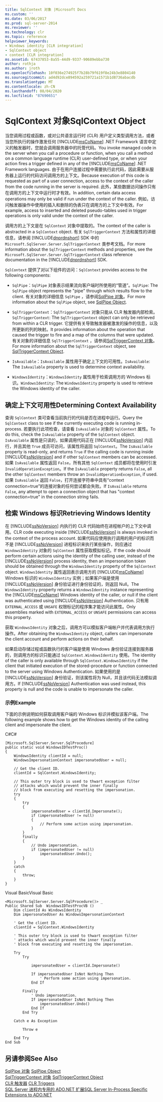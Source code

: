 ```yaml
---
title: SqlContext 对象 |Microsoft Docs
ms.custom: ''
ms.date: 03/06/2017
ms.prod: sql-server-2014
ms.reviewer: ''
ms.technology: clr
ms.topic: reference
helpviewer_keywords:
- Windows identity [CLR integration]
- SqlContext object
- context [CLR integration]
ms.assetid: 67437853-8a55-44d9-9337-90689ebba730
author: rothja
ms.author: jroth
ms.openlocfilehash: 10f036e274925f7b28b79f619f8e24b3e8804140
ms.sourcegitcommit: ad4d92dce894592a259721a1571b1d8736abacdb
ms.translationtype: MT
ms.contentlocale: zh-CN
ms.lasthandoff: 08/04/2020
ms.locfileid: "87690651"
---
```

# <a name="sqlcontext-object"></a><span data-ttu-id="302a9-102">SqlContext 对象</span><span class="sxs-lookup"><span data-stu-id="302a9-102">SqlContext Object</span></span>
  <span data-ttu-id="302a9-103">当您调用过程或函数，或对公共语言运行时 (CLR) 用户定义类型调用方法，或者当您所执行的操作激发任何 [!INCLUDE[msCoName](../../includes/msconame-md.md)] .NET Framework 语言中定义的触发器时，您就会调用服务器中的托管代码。</span><span class="sxs-lookup"><span data-stu-id="302a9-103">You invoke managed code in the server when you call a procedure or function, when you call a method on a common language runtime (CLR) user-defined type, or when your action fires a trigger defined in any of the [!INCLUDE[msCoName](../../includes/msconame-md.md)] .NET Framework languages.</span></span> <span data-ttu-id="302a9-104">由于在用户连接过程中需要执行此代码，因此需要从服务器上运行的代码访问调用方的上下文。</span><span class="sxs-lookup"><span data-stu-id="302a9-104">Because execution of this code is requested as part of a user connection, access to the context of the caller from the code running in the server is required.</span></span> <span data-ttu-id="302a9-105">此外，某些数据访问操作只有在调用方的上下文中运行时才有效。</span><span class="sxs-lookup"><span data-stu-id="302a9-105">In addition, certain data access operations may only be valid if run under the context of the caller.</span></span> <span data-ttu-id="302a9-106">例如，访问触发器操作中使用的插入和删除的伪表只在调用方的上下文中有效。</span><span class="sxs-lookup"><span data-stu-id="302a9-106">For example, access to inserted and deleted pseudo-tables used in trigger operations is only valid under the context of the caller.</span></span>  
  
 <span data-ttu-id="302a9-107">调用方的上下文是在 `SqlContext` 对象中提取的。</span><span class="sxs-lookup"><span data-stu-id="302a9-107">The context of the caller is abstracted in a `SqlContext` object.</span></span> <span data-ttu-id="302a9-108">有关 `SqlTriggerContext` 方法和属性的详细信息，请参阅 [!INCLUDE[dnprdnshort](../../includes/dnprdnshort-md.md)] SDK 中的 `Microsoft.SqlServer.Server.SqlTriggerContext` 类参考文档。</span><span class="sxs-lookup"><span data-stu-id="302a9-108">For more information about the `SqlTriggerContext` methods and properties, see the `Microsoft.SqlServer.Server.SqlTriggerContext` class reference documentation in the [!INCLUDE[dnprdnshort](../../includes/dnprdnshort-md.md)] SDK.</span></span>  
  
 <span data-ttu-id="302a9-109">`SqlContext` 提供了对以下组件的访问：</span><span class="sxs-lookup"><span data-stu-id="302a9-109">`SqlContext` provides access to the following components:</span></span>  
  
-   <span data-ttu-id="302a9-110">`SqlPipe`：`SqlPipe` 对象表示结果流向客户端时所使用的“管道”。</span><span class="sxs-lookup"><span data-stu-id="302a9-110">`SqlPipe`: The `SqlPipe` object represents the "pipe" through which results flow to the client.</span></span> <span data-ttu-id="302a9-111">有关对象的详细信息 `SqlPipe` ，请参阅[SqlPipe 对象](sqlpipe-object.md)。</span><span class="sxs-lookup"><span data-stu-id="302a9-111">For more information about the `SqlPipe` object, see [SqlPipe Object](sqlpipe-object.md).</span></span>  
  
-   <span data-ttu-id="302a9-112">`SqlTriggerContext`：`SqlTriggerContext` 对象只能从 CLR 触发器内部检索。</span><span class="sxs-lookup"><span data-stu-id="302a9-112">`SqlTriggerContext`: The `SqlTriggerContext` object can only be retrieved from within a CLR trigger.</span></span> <span data-ttu-id="302a9-113">它提供有关导致触发器被激发的操作的信息，以及所更新的列的映射。</span><span class="sxs-lookup"><span data-stu-id="302a9-113">It provides information about the operation that caused the trigger to fire and a map of the columns that were updated.</span></span> <span data-ttu-id="302a9-114">有关对象的详细信息 `SqlTriggerContext` ，请参阅[SqlTriggerContext 对象](sqltriggercontext-object.md)。</span><span class="sxs-lookup"><span data-stu-id="302a9-114">For more information about the `SqlTriggerContext` object, see [SqlTriggerContext Object](sqltriggercontext-object.md).</span></span>  
  
-   <span data-ttu-id="302a9-115">`IsAvailable`：`IsAvailable` 属性用于确定上下文的可用性。</span><span class="sxs-lookup"><span data-stu-id="302a9-115">`IsAvailable`: The `IsAvailable` property is used to determine context availability.</span></span>  
  
-   <span data-ttu-id="302a9-116">`WindowsIdentity`：`WindowsIdentity` 属性用于检索调用方的 Windows 标识。</span><span class="sxs-lookup"><span data-stu-id="302a9-116">`WindowsIdentity`: The `WindowsIdentity` property is used to retrieve the Windows identity of the caller.</span></span>  
  
## <a name="determining-context-availability"></a><span data-ttu-id="302a9-117">确定上下文可用性</span><span class="sxs-lookup"><span data-stu-id="302a9-117">Determining Context Availability</span></span>  
 <span data-ttu-id="302a9-118">查询 `SqlContext` 类可查看当前执行的代码是否在进程中运行。</span><span class="sxs-lookup"><span data-stu-id="302a9-118">Query the `SqlContext` class to see if the currently executing code is running in-process.</span></span> <span data-ttu-id="302a9-119">若要执行此项检查，请查看 `IsAvailable` 对象的 `SqlContext` 属性。</span><span class="sxs-lookup"><span data-stu-id="302a9-119">To do this, check the `IsAvailable` property of the `SqlContext` object.</span></span> <span data-ttu-id="302a9-120">`IsAvailable` 属性是只读的，如果调用代码正在 [!INCLUDE[ssNoVersion](../../includes/ssnoversion-md.md)] 内运行，并且其他 `True` 成员可访问，该属性将返回 `SqlContext`。</span><span class="sxs-lookup"><span data-stu-id="302a9-120">The `IsAvailable` property is read-only, and returns `True` if the calling code is running inside [!INCLUDE[ssNoVersion](../../includes/ssnoversion-md.md)] and if other `SqlContext` members can be accessed.</span></span> <span data-ttu-id="302a9-121">如果 `IsAvailable` 属性返回 `False`，所有其他 `SqlContext` 成员都将在使用时引发 `InvalidOperationException`。</span><span class="sxs-lookup"><span data-stu-id="302a9-121">If the `IsAvailable` property returns `False`, all the other `SqlContext` members throw an `InvalidOperationException`, if used.</span></span> <span data-ttu-id="302a9-122">如果 `IsAvailable` 返回 `False`，打开连接字符串中具有“context connection=true”的连接对象的任何尝试都会失败。</span><span class="sxs-lookup"><span data-stu-id="302a9-122">If `IsAvailable` returns `False`, any attempt to open a connection object that has "context connection=true" in the connection string fails.</span></span>  
  
## <a name="retrieving-windows-identity"></a><span data-ttu-id="302a9-123">检索 Windows 标识</span><span class="sxs-lookup"><span data-stu-id="302a9-123">Retrieving Windows Identity</span></span>  
 <span data-ttu-id="302a9-124">在 [!INCLUDE[ssNoVersion](../../includes/ssnoversion-md.md)] 内执行的 CLR 代码始终在进程帐户的上下文中调用。</span><span class="sxs-lookup"><span data-stu-id="302a9-124">CLR code executing inside [!INCLUDE[ssNoVersion](../../includes/ssnoversion-md.md)] is always invoked in the context of the process account.</span></span> <span data-ttu-id="302a9-125">如果代码应使用执行调用的用户的标识而不是 [!INCLUDE[ssNoVersion](../../includes/ssnoversion-md.md)] 进程标识来执行某些操作，则应通过 `WindowsIdentity` 对象的 `SqlContext` 属性获取模拟标记。</span><span class="sxs-lookup"><span data-stu-id="302a9-125">If the code should perform certain actions using the identity of the calling user, instead of the [!INCLUDE[ssNoVersion](../../includes/ssnoversion-md.md)] process identity, then an impersonation token should be obtained through the `WindowsIdentity` property of the `SqlContext` object.</span></span> <span data-ttu-id="302a9-126">`WindowsIdentity` 属性返回表示调用方的 [!INCLUDE[msCoName](../../includes/msconame-md.md)] Windows 标识的 `WindowsIdentity` 实例；如果客户端是使用 [!INCLUDE[ssNoVersion](../../includes/ssnoversion-md.md)] 身份验证进行身份验证的，则返回 Null。</span><span class="sxs-lookup"><span data-stu-id="302a9-126">The `WindowsIdentity` property returns a `WindowsIdentity` instance representing the [!INCLUDE[msCoName](../../includes/msconame-md.md)] Windows identity of the caller, or null if the client was authenticated using [!INCLUDE[ssNoVersion](../../includes/ssnoversion-md.md)] Authentication.</span></span> <span data-ttu-id="302a9-127">只有用 `EXTERNAL_ACCESS` 或 `UNSAFE` 权限标记的程序集才能访问此属性。</span><span class="sxs-lookup"><span data-stu-id="302a9-127">Only assemblies marked with `EXTERNAL_ACCESS` or `UNSAFE` permissions can access this property.</span></span>  
  
 <span data-ttu-id="302a9-128">获取 `WindowsIdentity` 对象之后，调用方可以模拟客户端帐户并代表调用方执行操作。</span><span class="sxs-lookup"><span data-stu-id="302a9-128">After obtaining the `WindowsIdentity` object, callers can impersonate the client account and perform actions on their behalf.</span></span>  
  
 <span data-ttu-id="302a9-129">如果启动存储过程或函数执行的客户端是使用 Windows 身份验证连接到服务器的，则调用方的标识只能通过 `SqlContext.WindowsIdentity` 使用。</span><span class="sxs-lookup"><span data-stu-id="302a9-129">The identity of the caller is only available through `SqlContext.WindowsIdentity` if the client that initiated execution of the stored-procedure or function connected to the server using Windows Authentication.</span></span> <span data-ttu-id="302a9-130">如果使用的是 [!INCLUDE[ssNoVersion](../../includes/ssnoversion-md.md)] 身份验证，则该属性将为 Null，并且该代码无法模拟调用方。</span><span class="sxs-lookup"><span data-stu-id="302a9-130">If [!INCLUDE[ssNoVersion](../../includes/ssnoversion-md.md)] Authentication was used instead, this property is null and the code is unable to impersonate the caller.</span></span>  
  
### <a name="example"></a><span data-ttu-id="302a9-131">示例</span><span class="sxs-lookup"><span data-stu-id="302a9-131">Example</span></span>  
 <span data-ttu-id="302a9-132">下面的示例说明如何获取调用客户端的 Windows 标识并模拟该客户端。</span><span class="sxs-lookup"><span data-stu-id="302a9-132">The following example shows how to get the Windows identity of the calling client and impersonate the client.</span></span>  
  
 <span data-ttu-id="302a9-133">C#</span><span class="sxs-lookup"><span data-stu-id="302a9-133">C#</span></span>  
  
```  
[Microsoft.SqlServer.Server.SqlProcedure]  
public static void WindowsIDTestProc()  
{  
    WindowsIdentity clientId = null;  
    WindowsImpersonationContext impersonatedUser = null;  
  
    // Get the client ID.  
    clientId = SqlContext.WindowsIdentity;  
  
    // This outer try block is used to thwart exception filter   
    // attacks which would prevent the inner finally   
    // block from executing and resetting the impersonation.  
    try  
    {  
        try  
        {  
            impersonatedUser = clientId.Impersonate();  
            if (impersonatedUser != null)  
            {  
                // Perform some action using impersonation.  
            }  
        }  
        finally  
        {  
            // Undo impersonation.  
            if (impersonatedUser != null)  
                impersonatedUser.Undo();  
        }  
    }  
    catch  
    {  
        throw;  
    }  
}  
```  
  
 <span data-ttu-id="302a9-134">Visual Basic</span><span class="sxs-lookup"><span data-stu-id="302a9-134">Visual Basic</span></span>  
  
```  
<Microsoft.SqlServer.Server.SqlProcedure()> _  
Public Shared Sub  WindowsIDTestProcVB ()  
    Dim clientId As WindowsIdentity  
    Dim impersonatedUser As WindowsImpersonationContext  
  
    ' Get the client ID.  
    clientId = SqlContext.WindowsIdentity  
  
    ' This outer try block is used to thwart exception filter   
    ' attacks which would prevent the inner finally   
    ' block from executing and resetting the impersonation.  
  
    Try  
        Try  
  
            impersonatedUser = clientId.Impersonate()  
  
            If impersonatedUser IsNot Nothing Then  
                ' Perform some action using impersonation.  
            End If  
  
        Finally  
            ' Undo impersonation.  
            If impersonatedUser IsNot Nothing Then  
                impersonatedUser.Undo()  
            End If  
        End Try  
  
    Catch e As Exception  
  
        Throw e  
  
    End Try  
End Sub  
```  
  
## <a name="see-also"></a><span data-ttu-id="302a9-135">另请参阅</span><span class="sxs-lookup"><span data-stu-id="302a9-135">See Also</span></span>  
 <span data-ttu-id="302a9-136">[SqlPipe 对象](sqlpipe-object.md) </span><span class="sxs-lookup"><span data-stu-id="302a9-136">[SqlPipe Object](sqlpipe-object.md) </span></span>  
 <span data-ttu-id="302a9-137">[SqlTriggerContext 对象](sqltriggercontext-object.md) </span><span class="sxs-lookup"><span data-stu-id="302a9-137">[SqlTriggerContext Object](sqltriggercontext-object.md) </span></span>  
 <span data-ttu-id="302a9-138">[CLR 触发器](../../database-engine/dev-guide/clr-triggers.md) </span><span class="sxs-lookup"><span data-stu-id="302a9-138">[CLR Triggers](../../database-engine/dev-guide/clr-triggers.md) </span></span>  
 [<span data-ttu-id="302a9-139">SQL Server 进程内专用的 ADO.NET 扩展</span><span class="sxs-lookup"><span data-stu-id="302a9-139">SQL Server In-Process Specific Extensions to ADO.NET</span></span>](sql-server-in-process-specific-extensions-to-ado-net.md)  
  
  
